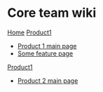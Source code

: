 # Core team wiki

[Home](index.md)
[Product1]()

  * [Product 1 main page](Product1/product1.md)
  * [Some feature page](Product1/some_feature.md)

[Product1]()

  * [Product 2 main page](Product2/product2.md)
